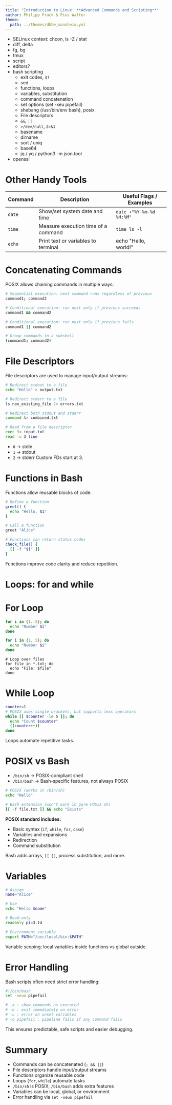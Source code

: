 ```yaml
---
title: "Introduction to Linux: **Advanced Commands and Scripting**"
author: Philipp Fruck & Pius Walter
theme:
  path: ../themes/dhbw_mannheim.yml
---
```


- SELinux context: chcon, ls -Z / stat
- diff, delta
- fg, bg
- tmux
- script
- editors?
- bash scripting
  - exit codes, `$?`
  - sed
  - functions, loops
  - variables, substitution
  - command concatenation
  - set options (set -xeu pipefail)
  - shebang (/usr/bin/env bash), posix
  - File descriptors
  - `&&`, `||`
  - `>/dev/null`, `2>&1`
  - basename
  - dirname
  - sort / uniq
  - base64
  - jq / yq / python3 -m json.tool
- openssl

Other Handy Tools
===

| Command | Description                         | Useful Flags / Examples  |
| ------- | ----------------------------------- | ------------------------ |
| `date`  | Show/set system date and time       | `date +"%Y-%m-%d %H:%M"` |
| `time`  | Measure execution time of a command | `time ls -l`             |
| `echo`  | Print text or variables to terminal | echo "Hello, world!"     |

<!-- end_slide -->

Concatenating Commands
===


POSIX allows chaining commands in multiple ways:

```bash
# Sequential execution: next command runs regardless of previous
command1; command2

# Conditional execution: run next only if previous succeeds
command1 && command2

# Conditional execution: run next only if previous fails
command1 || command2

# Group commands in a subshell
(command1; command2)
````


<!-- end_slide -->

File Descriptors
===

File descriptors are used to manage input/output streams:

```bash
# Redirect stdout to a file
echo "Hello" > output.txt

# Redirect stderr to a file
ls non_existing_file 2> errors.txt

# Redirect both stdout and stderr
command &> combined.txt

# Read from a file descriptor
exec 3< input.txt
read -u 3 line
```

* `0` → stdin
* `1` → stdout
* `2` → stderr
  Custom FDs start at 3.

<!-- end_slide -->

Functions in Bash
===

Functions allow reusable blocks of code:

```bash
# Define a function
greet() {
  echo "Hello, $1"
}

# Call a function
greet "Alice"

# Functions can return status codes
check_file() {
  [[ -f "$1" ]]
}
```

Functions improve code clarity and reduce repetition.

<!-- end_slide -->

Loops: for and while
===
<!-- column_layout: [3, 3] -->
<!-- column: 0 -->
# For Loop

```bash
for i in {1..5}; do
  echo "Number $i"
done
```

```bash +exec
for i in {1..5}; do
  echo "Number $i"
done
```


```
# Loop over files
for file in *.txt; do
  echo "File: $file"
done
```

<!-- column: 1 -->
# While Loop

```bash
counter=1
# POSIX uses single brackets, but supports less operators
while [[ $counter -le 5 ]]; do
  echo "Count $counter"
  ((counter++))
done
```

Loops automate repetitive tasks.

<!-- end_slide -->

POSIX vs Bash
===

- `/bin/sh` → POSIX-compliant shell
- `/bin/bash` → Bash-specific features, not always POSIX

```bash
# POSIX (works in /bin/sh)
echo "Hello"

# Bash extension (won't work in pure POSIX sh)
[[ -f file.txt ]] && echo "Exists"
```

**POSIX standard includes:**

- Basic syntax (`if`, `while`, `for`, `case`)
- Variables and expansions
- Redirection
- Command substitution

Bash adds arrays, `[[ ]]`, process substitution, and more.

<!-- end_slide -->

Variables
===

```bash
# Assign
name="Alice"

# Use
echo "Hello $name"

# Read-only
readonly pi=3.14

# Environment variable
export PATH="/usr/local/bin:$PATH"
```

Variable scoping: local variables inside functions vs global outside.

<!-- end_slide -->

Error Handling
===

Bash scripts often need strict error handling:

```bash
#!/bin/bash
set -xeuo pipefail

# -x : show commands as executed
# -e : exit immediately on error
# -u : error on unset variables
# -o pipefail : pipeline fails if any command fails
```

This ensures predictable, safe scripts and easier debugging.

<!-- end_slide -->

Summary
===

- Commands can be concatenated (`; && ||`)
- File descriptors handle input/output streams
- Functions organize reusable code
- Loops (`for`, `while`) automate tasks
- `/bin/sh` is POSIX, `/bin/bash` adds extra features
- Variables can be local, global, or environment
- Error handling via `set -xeuo pipefail`


